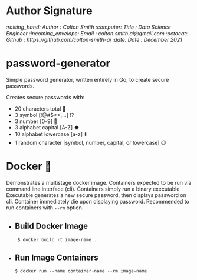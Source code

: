 # Author Signature
<em>
    :raising_hand:      Author : Colton Smith
    :computer:          Title  : Data Science Engineer
    :incoming_envelope: Email  : colton.smith.ai@gmail.com
    :octocat:           Github : https://github.com/colton-smith-ai
    :date:              Date   : December 2021
</em>

# password-generator
Simple password generator, written entirely in Go, to create secure passwords.

Creates secure passwords with:
- 20 characters total :100:
- 3 symbol [!@#$<>,...] :interrobang:
- 3 number [0-9] :1234:
- 3 alphabet capital [A-Z] :arrow_up:
- 10 alphabet lowercase [a-z] :arrow_down:
- 1 random character [symbol, number, capital, or lowercase] :wink:

# Docker :whale:
Demonstrates a multistage docker image. Containers expected to be run via command line interface (cli).
Containers simply run a binary executable. Executable generates a new secure password, then displays
password on cli. Container immediately die upon displaying password. Recommended to run containers
with `--rm` option. 

- ## Build Docker Image
    ` $ docker build -t image-name .`

- ## Run Image Containers
    `$ docker run --name container-name --rm image-name`